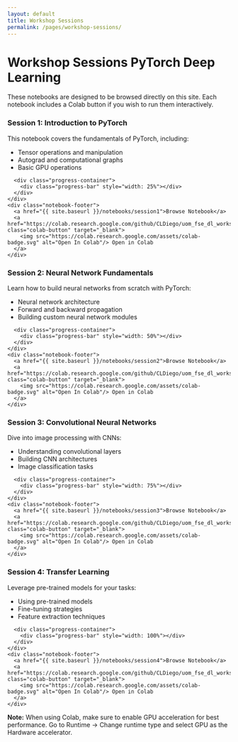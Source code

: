 ```yaml
---
layout: default
title: Workshop Sessions
permalink: /pages/workshop-sessions/
---
```


# Workshop Sessions <span class="chip">PyTorch</span> <span class="chip">Deep Learning</span>

<div class="info-box">
  These notebooks are designed to be browsed directly on this site. Each notebook includes a Colab button if you wish to run them interactively.
</div>

<div class="notebook-browser">

  <div class="notebook-card">
    <div class="notebook-header">
      <h3>Session 1: Introduction to PyTorch</h3>
    </div>
    <div class="notebook-content">
      <p>This notebook covers the fundamentals of PyTorch, including:</p>
      <ul>
        <li>Tensor operations and manipulation</li>
        <li>Autograd and computational graphs</li>
        <li>Basic GPU operations</li>
      </ul>
      
      <div class="progress-container">
        <div class="progress-bar" style="width: 25%"></div>
      </div>
    </div>
    <div class="notebook-footer">
      <a href="{{ site.baseurl }}/notebooks/session1">Browse Notebook</a>
      <a href="https://colab.research.google.com/github/CLDiego/uom_fse_dl_workshop/blob/main/notebooks/session1.ipynb" class="colab-button" target="_blank">
        <img src="https://colab.research.google.com/assets/colab-badge.svg" alt="Open In Colab"/> Open in Colab
      </a>
    </div>
  </div>

  <div class="notebook-card">
    <div class="notebook-header">
      <h3>Session 2: Neural Network Fundamentals</h3>
    </div>
    <div class="notebook-content">
      <p>Learn how to build neural networks from scratch with PyTorch:</p>
      <ul>
        <li>Neural network architecture</li>
        <li>Forward and backward propagation</li>
        <li>Building custom neural network modules</li>
      </ul>
      
      <div class="progress-container">
        <div class="progress-bar" style="width: 50%"></div>
      </div>
    </div>
    <div class="notebook-footer">
      <a href="{{ site.baseurl }}/notebooks/session2">Browse Notebook</a>
      <a href="https://colab.research.google.com/github/CLDiego/uom_fse_dl_workshop/blob/main/notebooks/session2.ipynb" class="colab-button" target="_blank">
        <img src="https://colab.research.google.com/assets/colab-badge.svg" alt="Open In Colab"/> Open in Colab
      </a>
    </div>
  </div>

  <div class="notebook-card">
    <div class="notebook-header">
      <h3>Session 3: Convolutional Neural Networks</h3>
    </div>
    <div class="notebook-content">
      <p>Dive into image processing with CNNs:</p>
      <ul>
        <li>Understanding convolutional layers</li>
        <li>Building CNN architectures</li>
        <li>Image classification tasks</li>
      </ul>
      
      <div class="progress-container">
        <div class="progress-bar" style="width: 75%"></div>
      </div>
    </div>
    <div class="notebook-footer">
      <a href="{{ site.baseurl }}/notebooks/session3">Browse Notebook</a>
      <a href="https://colab.research.google.com/github/CLDiego/uom_fse_dl_workshop/blob/main/notebooks/session3.ipynb" class="colab-button" target="_blank">
        <img src="https://colab.research.google.com/assets/colab-badge.svg" alt="Open In Colab"/> Open in Colab
      </a>
    </div>
  </div>

  <div class="notebook-card">
    <div class="notebook-header">
      <h3>Session 4: Transfer Learning</h3>
    </div>
    <div class="notebook-content">
      <p>Leverage pre-trained models for your tasks:</p>
      <ul>
        <li>Using pre-trained models</li>
        <li>Fine-tuning strategies</li>
        <li>Feature extraction techniques</li>
      </ul>
      
      <div class="progress-container">
        <div class="progress-bar" style="width: 100%"></div>
      </div>
    </div>
    <div class="notebook-footer">
      <a href="{{ site.baseurl }}/notebooks/session4">Browse Notebook</a>
      <a href="https://colab.research.google.com/github/CLDiego/uom_fse_dl_workshop/blob/main/notebooks/session4.ipynb" class="colab-button" target="_blank">
        <img src="https://colab.research.google.com/assets/colab-badge.svg" alt="Open In Colab"/> Open in Colab
      </a>
    </div>
  </div>

</div>

<div class="warning-box">
  <strong>Note:</strong> When using Colab, make sure to enable GPU acceleration for best performance. Go to Runtime → Change runtime type and select GPU as the Hardware accelerator.
</div>
